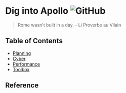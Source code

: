 # Dig into Apollo ![GitHub](https://img.shields.io/github/license/daohu527/Dig-into-Apollo.svg?style=popout)

> Rome wasn't built in a day. - Li Proverbe au Vilain


## Table of Contents
- [Planning](https://github.com/daohu527/Dig-into-Apollo/tree/master/planning#dig-into-apollo---planning-)
- [Cyber](https://github.com/daohu527/Dig-into-Apollo/tree/master/cyber#dig-into-apollo---cyber-)
- [Performance](https://github.com/daohu527/Dig-into-Apollo/tree/master/performance#table-of-contents)
- [Toolbox](https://github.com/daohu527/Dig-into-Apollo/tree/master/toolbox#toolbox)


## Reference
